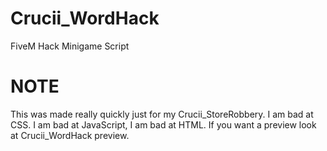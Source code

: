 # Crucii_WordHack
FiveM Hack Minigame Script

# NOTE

This was made really quickly just for my Crucii_StoreRobbery. I am bad at CSS. I am bad at JavaScript, I am bad at HTML. If you want a preview look at Crucii_WordHack preview.
